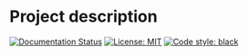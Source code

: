 # Project description

<p align="left">
<a href="https://xyxyxy.readthedocs.io/en/latest/?badge=latest"><img alt="Documentation Status" src="https://readthedocs.org/projects/xyxyxy/badge/?version=latest"></a>
<a href="https://github.com/psf/project/blob/master/LICENSE"><img alt="License: MIT" src="https://img.shields.io/badge/License-MIT-blue.svg"></a>
<a href="https://github.com/psf/black"><img alt="Code style: black" src="https://img.shields.io/badge/code%20style-black-000000.svg"></a>
</p>
